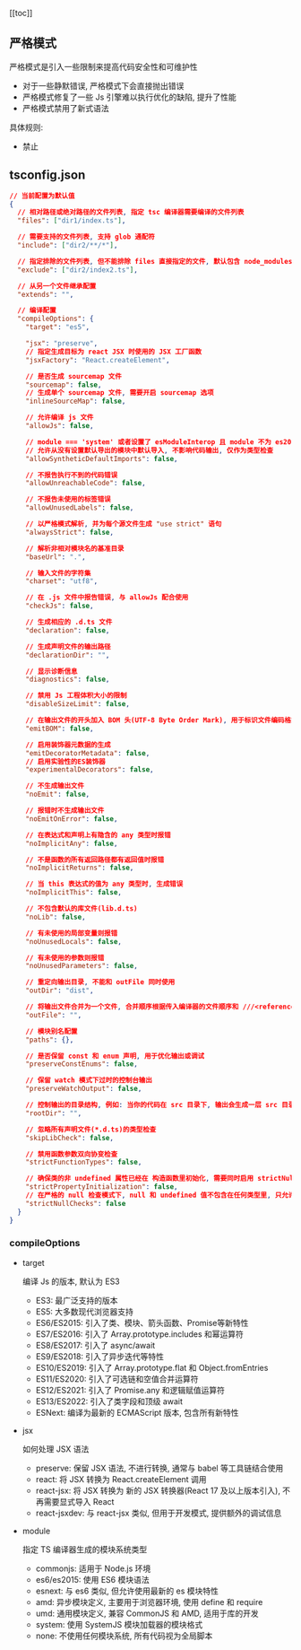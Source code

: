 [[toc]]

## 严格模式

严格模式是引入一些限制来提高代码安全性和可维护性

- 对于一些静默错误, 严格模式下会直接抛出错误
- 严格模式修复了一些 Js 引擎难以执行优化的缺陷, 提升了性能
- 严格模式禁用了新式语法

具体规则:

- 禁止

## tsconfig.json

```json
// 当前配置为默认值
{
  // 相对路径或绝对路径的文件列表, 指定 tsc 编译器需要编译的文件列表
  "files": ["dir1/index.ts"],

  // 需要支持的文件列表, 支持 glob 通配符
  "include": ["dir2/**/*"],

  // 指定排除的文件列表, 但不能排除 files 直接指定的文件, 默认包含 node_modules
  "exclude": ["dir2/index2.ts"],

  // 从另一个文件继承配置
  "extends": "",

  // 编译配置
  "compileOptions": {
    "target": "es5",

    "jsx": "preserve",
    // 指定生成目标为 react JSX 时使用的 JSX 工厂函数
    "jsxFactory": "React.createElement",

    // 是否生成 sourcemap 文件
    "sourcemap": false,
    // 生成单个 sourcemap 文件, 需要开启 sourcemap 选项
    "inlineSourceMap": false,

    // 允许编译 js 文件
    "allowJs": false,

    // module === 'system' 或者设置了 esModuleInterop 且 module 不为 es2015/esnext
    // 允许从没有设置默认导出的模块中默认导入, 不影响代码输出, 仅作为类型检查
    "allowSyntheticDefaultImports": false,

    // 不报告执行不到的代码错误
    "allowUnreachableCode": false,

    // 不报告未使用的标签错误
    "allowUnusedLabels": false,

    // 以严格模式解析, 并为每个源文件生成 "use strict" 语句
    "alwaysStrict": false,

    // 解析非相对模块名的基准目录
    "baseUrl": ".",

    // 输入文件的字符集
    "charset": "utf8",

    // 在 .js 文件中报告错误, 与 allowJs 配合使用
    "checkJs": false,

    // 生成相应的 .d.ts 文件
    "declaration": false,

    // 生成声明文件的输出路径
    "declarationDir": "",

    // 显示诊断信息
    "diagnostics": false,

    // 禁用 Js 工程体积大小的限制
    "disableSizeLimit": false,

    // 在输出文件的开头加入 BOM 头(UTF-8 Byte Order Mark), 用于标识文件编码格式
    "emitBOM": false,

    // 启用装饰器元数据的生成
    "emitDecoratorMetadata": false,
    // 启用实验性的ES装饰器
    "experimentalDecorators": false,

    // 不生成输出文件
    "noEmit": false,

    // 报错时不生成输出文件
    "noEmitOnError": false,

    // 在表达式和声明上有隐含的 any 类型时报错
    "noImplicitAny": false,

    // 不是函数的所有返回路径都有返回值时报错
    "noImplicitReturns": false,

    // 当 this 表达式的值为 any 类型时, 生成错误
    "noImplicitThis": false,

    // 不包含默认的库文件(lib.d.ts)
    "noLib": false,

    // 有未使用的局部变量则报错
    "noUnusedLocals": false,

    // 有未使用的参数则报错
    "noUnusedParameters": false,

    // 重定向输出目录, 不能和 outFile 同时使用
    "outDir": "dist",

    // 将输出文件合并为一个文件, 合并顺序根据传入编译器的文件顺序和 ///<reference``> 和 import 的文件顺序决定
    "outFile": "",

    // 模块别名配置
    "paths": {},

    // 是否保留 const 和 enum 声明, 用于优化输出或调试
    "preserveConstEnums": false,

    // 保留 watch 模式下过时的控制台输出
    "preserveWatchOutput": false,

    // 控制输出的目录结构, 例如: 当你的代码在 src 目录下, 输出会生成一层 src 目录, 将 rootDir 指定为 src 就可以去掉
    "rootDir": "",

    // 忽略所有声明文件(*.d.ts)的类型检查
    "skipLibCheck": false,

    // 禁用函数参数双向协变检查
    "strictFunctionTypes": false,

    // 确保类的非 undefined 属性已经在 构造函数里初始化, 需要同时启用 strictNullChecks
    "strictPropertyInitialization": false,
    // 在严格的 null 检查模式下, null 和 undefined 值不包含在任何类型里, 只允许用它们自己和 any 来赋值(undefined 可以 复制 void)
    "strictNullChecks": false
  }
}
```

### compileOptions

- target

  编译 Js 的版本, 默认为 ES3

  - ES3: 最广泛支持的版本
  - ES5: 大多数现代浏览器支持
  - ES6/ES2015: 引入了类、模块、箭头函数、Promise等新特性
  - ES7/ES2016: 引入了 Array.prototype.includes 和幂运算符
  - ES8/ES2017: 引入了 async/await
  - ES9/ES2018: 引入了异步迭代等特性
  - ES10/ES2019: 引入了 Array.prototype.flat 和 Object.fromEntries
  - ES11/ES2020: 引入了可选链和空值合并运算符
  - ES12/ES2021: 引入了 Promise.any 和逻辑赋值运算符
  - ES13/ES2022: 引入了类字段和顶级 await
  - ESNext: 编译为最新的 ECMAScript 版本, 包含所有新特性

- jsx

  如何处理 JSX 语法

  - preserve: 保留 JSX 语法, 不进行转换, 通常与 babel 等工具链结合使用
  - react: 将 JSX 转换为 React.createElement 调用
  - react-jsx: 将 JSX 转换为 新的 JSX 转换器(React 17 及以上版本引入), 不再需要显式导入 React
  - react-jsxdev: 与 react-jsx 类似, 但用于开发模式, 提供额外的调试信息

- module

  指定 TS 编译器生成的模块系统类型

  - commonjs: 适用于 Node.js 环境
  - es6/es2015: 使用 ES6 模块语法
  - esnext: 与 es6 类似, 但允许使用最新的 es 模块特性
  - amd: 异步模块定义, 主要用于浏览器环境, 使用 define 和 require
  - umd: 通用模块定义, 兼容 CommonJS 和 AMD, 适用于库的开发
  - system: 使用 SystemJS 模块加载器的模块格式
  - none: 不使用任何模块系统, 所有代码视为全局脚本
